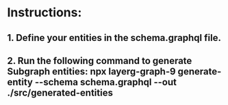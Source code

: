 # Instructions:

## 1. Define your entities in the schema.graphql file.
## 2. Run the following command to generate Subgraph entities: npx layerg-graph-9 generate-entity --schema schema.graphql --out ./src/generated-entities